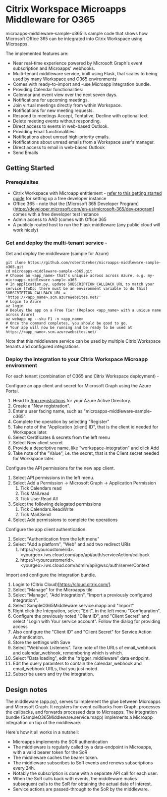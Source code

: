 

# Citrix Workspace Microapps Middleware for O365

microapps-middleware-sample-o365 is sample code that shows how Microsoft
Office 365 can be integrated into Citrix Workspace using Microapps.

The implemented features are:
 - Near real-time experience powered by Microsoft Graph's event subscription
   and Microapps' webhooks.
 - Multi-tenant middleware service, built using Flask, that scales to being used by
   many Workspace and O365 environments
 - Comes with ready-to-import and -use Microapp integration bundle.
 - Providing Calendar functionalities:
  - Calendar and event view over the next seven days.
  - Notifications for upcoming meetings.
  - Join virtual meetings directly from within Workspace.
  - Notifications for new meeting requests.
  - Respond to meetings Accept, Tentative, Decline with optional text.
  - Delete meeting events without responding.
  - Direct access to events in web-based Outlook.
 - Providing Email functionalities:
  - Notifications about unread high-priority emails.
  - Notifications about unread emails from a Workspace user's manager.
  - Direct access to email in web-based Outlook
  - Send Emails

## Getting Started

### Prerequisites
- Citrix Workspace with Microapp entitlement - [refer to this getting started guide](https://developer.cloud.com/citrix-workspace/build-workspace-microapp-integrations/docs/getting-started) for setting up a free developer instance
- Office 365 - note that the [Microsoft 365 Developer Program](https://developer.microsoft.com/en-us/microsoft-365/dev-program] comes with a free developer test instance
- Admin access to AAD (comes with Office 365
- A publicly routed host to run the Flask middleware (any public cloud will work nicely)


### Get and deploy the multi-tenant service - 

Get and deploy the middleware (sample for Azure)
```
git clone https://github.com/robertbreker/microapps-middleware-sample-o365.git
cd microapps-middleware-sample-o365.git
# Choose an <app_name> that's uniquie across across Azure, e.g. my-microapps-middleware-sample-o365
# In application.py, update SUBSCRIPTION_CALLBACK_URL to match your service (ToDo: there must be an environment variable to do this)
SUBSCRIPTION_CALLBACK_URL = 'https://<app_name>.scm.azurewebsites.net/'
# Login to Azure
az login
# Deploy the app on a Free Tier (Replace <app_name> with a unique name across Azure)
az webapp up --sku F1 -n <app_name>
# Once the command completes, you should be good to go.
# Your app will now be running and be ready to be used at https://<app_name>.scm.azurewebsites.net/
```
Note that this middleware service can be used by multiple Citrix Workspace tenants and configured integrations.

### Deploy the integration to your Citrix Workspace Microapp environment
For each tenant (combination of O365 and Citrix Workspace deployment) -

Configure an app client and secret for Microsoft Graph using the Azure Portal.

1. Head to [App registrations](https://portal.azure.com/#blade/Microsoft_AAD_IAM/ActiveDirectoryMenuBlade/RegisteredApps]) for your Azure Active Directory.
2. Create a "New registration".
3. Enter a user facing name, such as "microapps-middleware-sample-o365".
4. Complete the operation by selecting "Register"
5. Take note of the "Application (client) ID", that is the client id needed for Workspace later.
6. Select Certificates & secrets from the left menu
7. Select New client secret
8. Provide a descriptive name, like "workspace-integration" and click Add
9. Take note of the "Value", i.e. the secret, that is the Client secret needed for Workspace later.

Configure the API permissions for the new app client. 
1. Select API permissions in the left menu.
2. Select Add a Permission -> Microsoft Graph -> Application Permission
    1. Tick Calendars read
    2. Tick Mail.read
    3. Tick User.Read.All
3. Select the following delegated permissions
    1. Tick Calendars.ReadWrite
    2. Tick Mail.Send
4. Select Add permissions to complete the operations
 
 Configure the app client authentication.
1. Select "Authentication from the left menu"
2. Select "Add a platform", "Web" and add two redirect URIs
    1. https://\<yourcustomerid\>.\<yourgeo\>.iws.cloud.com/app/api/auth/serviceAction/callback
    2. https://\<yourcustomerid\>.\<yourgeo\>.iws.cloud.com/admin/api/gwsc/auth/serverContext

Import and configure the integration bundle.

1. Login to (Citrix Cloud)[https://cloud.citrix.com/].
2. Select "Manage" for the Microapps tile
3. Select "Manage", "Add Integration", "Import a previously configured integration".
4. Select SampleO365Middleware.service.mapp and "Import"
5. Right click the Integration, select "Edit", in the left menu "Configuration".
6. Configure the previously noted "Client ID", and "Client Secret" and select "Login with Your service account". Follow the dialog for providing access
7. Also configure the "Client ID" and "Client Secret" for Service Action Authentication.
8. Store the settings with Save
9. Select "Webhook Listeners". Take note of the URLs of email\_webhook and calendar\_webhook, remembering which is which.
10. Select "Data loading", edit the "trigger\_middleware" data endpoint.
11. Edit the query paramters to contain the calendar\_webhook and email\_webhook URLs, that you just noted.
12. Subscribe users and try the integration.

## Design notes

The middleware \(app.py\), serves to implement the glue between Microapps and
Microsoft Graph. It registers for event callbacks from Graph, processes the
callbacks, and forwards processed data to Microapps. The integration bundle
\(SampleO365Middleware.service.mapp\) implements a Microapp integration on top
of the middleware.

Here's how it all works in a nutshell:
  - Microapps implements the SOR authentication
  - The middleware is regularly called by a data-endpoint in Microapps, with a
    valid bearer token for the SoR
  - The middleware caches the bearer token.
  - The middleware subscribes to SoR events and renews subscriptions every 24h.
  - Notably the subscription is done with a separate API call for each user.
  - When the SoR calls back with events, the middleware makes subsequent calls
    to the SoR for obtaining the actual data of interest.
  - Service actions are passed-through to the SoR by the middleware.

